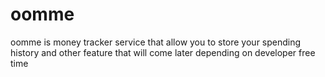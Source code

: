 # oomme
oomme is money tracker service that allow you to store your spending history and other feature that will come later depending on developer free time
